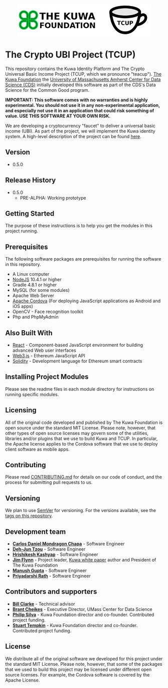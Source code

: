 <p align="center">
  <img src="kuwa-tcup.png" title="The Crypto UBI Project">
</p>

# The Crypto UBI Project (TCUP)

This repository contains the Kuwa Identity Platform and The Crypto Universal Basic Income Project (TCUP, which we pronounce "teacup"). [The Kuwa Foundation](http://kuwa.org) the [University of Massachusetts Amherst Center for Data Science (CDS)](https://ds.cs.umass.edu/) initially developed this software as part of the CDS's Data Science for the Common Good program.

**IMPORTANT: This software comes with no warranties and is highly experimental. You should not use it in any non-experimental application, and especially not use it in an application that could risk something of value. USE THIS SOFTWARE AT YOUR OWN RISK.**

We are developing a cryptocurrency "faucet" to deliver a universal basic income (UBI). As part of the project, we will implement the Kuwa identity system.
A high-level description of the project can be found [here](http://www.kuwa.org/Kuwa-Driven_Basic_Income_Faucet.pdf).

## Version

* 0.5.0

## Release History

* 0.5.0
    * PRE-ALPHA: Working prototype

## Getting Started

The purpose of these instructions is to help you get the modules in this project running.

## Prerequisites

The following software packages are prerequisites for running the software in this repository.

  * A Linux computer
  * [NodeJS](https://nodejs.org/en/) 10.4.1 or higher
  * Gradle 4.8.1 or higher
  * MySQL (for some modules)
  * Apache Web Server 
  * [Apache Cordova](https://cordova.apache.org/) (For deploying JavaScript applications as Android and iOS apps)
  *  OpenCV - Face recognition toolkit
  *  Php and PhpMyAdmin

## Also Built With

* [React](https://reactjs.org/) - Component-based JavaScript environment for building advanced Web user interfaces
* [Web3.js](https://github.com/ethereum/web3.js/) - Ethereum JavaScript API
* [Solidity](solidity.readthedocs.io/) - Development language for Ethereum smart contracts

## Installing Project Modules

Please see the readme files in each module directory for instructions on running specific modules. 

## Licensing
All of the original code developed and published by The Kuwa Foundation is open source under the standard MIT License. Please note, however, that other types of open source licenses may govern some of the utilities, libraries and/or plugins that we use to build Kuwa and TCUP. In particular, the Apache license applies to the Cordova software that we use to deploy client software as mobile apps. 

## Contributing

Please read [CONTRIBUTING.md](https://gist.github.com/hrishikash/d3d1be3d33025638f891a072753526b7) for details on our code of conduct, and the process for submitting pull requests to us.

## Versioning

We plan to use [SemVer](http://semver.org/) for versioning. For the versions available, see the [tags on this repository](https://github.com/your/project/tags). 

## Development team

* **[Carlos Daniel Mondragon Chapa](https://www.linkedin.com/in/carlosmondragonchapa/)** - Software Engineer
* **[Deh-Jun Tzou](https://www.linkedin.com/in/deh-jun-tzou/)** - Software Engineer
* **[Hrishikesh Kashyap](https://www.linkedin.com/in/hrishikeshkashyap/)** - Software Engineer
* **[Jim Flynn](https://jamespflynn.com)** - Project leader, [Kuwa white paper](https://jamespflynn.com/2018/03/01/kuwa-a-decentralized-pseudo-anonymous-and-sybil-resistant-individual-identification-system/) author and President of The Kuwa Foundation 
* **[Manush Gupta](https://www.linkedin.com/in/manush-gupta-28657656/)** - Software Engineer
* **[Priyadarshi Rath](https://www.linkedin.com/in/priyadarshirath/)** - Software Engineer

## Contributors and supporters

* **[Bill Clarke](https://www.linkedin.com/in/bill-clarke-0850b850/)** - Technical advisor
* **[Brant Cheikes](https://www.cics.umass.edu/people/cheikes-brant)** - Executive Director, UMass Center for Data Science
* **[Philip Silva](https://www.linkedin.com/in/philip-silva-0124a4b/)** - Kuwa Foundation director and co-founder. Contributed project funding.
* **[Stuart Tempkin](https://www.linkedin.com/in/stuart-tempkin-789a7259/)** - Kuwa Foundation director and co-founder. Contributed project funding.

<!--See also the list of [contributors](https://github.com/your/project/contributors) who participated in this project.-->

## License

We distribute all of the original software we developed for this project under the standard MIT License. Please note, however, that some of the packages that we used to build this project may be licensed under different open source licenses. For example, the Cordova software is covered by the Apache License.


